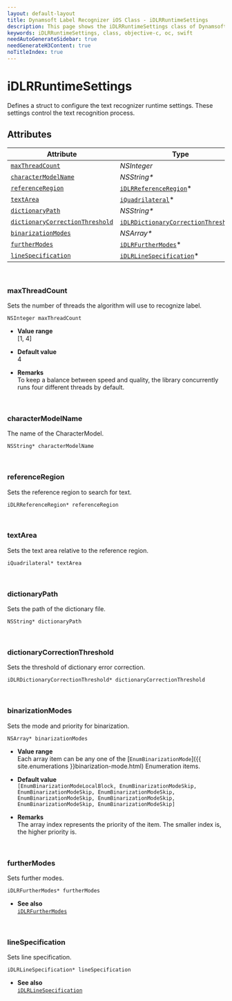 ```yaml
---
layout: default-layout
title: Dynamsoft Label Recognizer iOS Class - iDLRRuntimeSettings
description: This page shows the iDLRRuntimeSettings class of Dynamsoft Label Recognizer for iOS SDK.
keywords: iDLRRuntimeSettings, class, objective-c, oc, swift
needAutoGenerateSidebar: true
needGenerateH3Content: true
noTitleIndex: true
---
```



# iDLRRuntimeSettings
Defines a struct to configure the text recognizer runtime settings. These settings control the text recognition process.
  

## Attributes
  
| Attribute | Type |
|---------- | ---- |
| [`maxThreadCount`](#maxthreadcount) | *NSInteger* |
| [`characterModelName`](#charactermodelname) | *NSString\** |
| [`referenceRegion`](#referenceregion) | [`iDLRReferenceRegion`](dlr-reference-region.md)\* |
| [`textArea`](#textarea) | [`iQuadrilateral`](quadrilateral.md)\* |
| [`dictionaryPath`](#dictionarypath) | *NSString\** |
| [`dictionaryCorrectionThreshold`](#dictionarycorrectionthreshold) | [`iDLRDictionaryCorrectionThreshold`](dlr-dictionary-correction-threshold.md)\* |
| [`binarizationModes`](#binarizationmodes) | *NSArray\** |
| [`furtherModes`](#furthermodes) | [`iDLRFurtherModes`](dlr-further-modes.md)\*|
| [`lineSpecification`](#linespecification) | [`iDLRLineSpecification`](dlr-line-specification.md)\* |

&nbsp;

### maxThreadCount
Sets the number of threads the algorithm will use to recognize label.
```objc
NSInteger maxThreadCount
```
- **Value range**   
    [1, 4]
      
- **Default value**   
    4
    
- **Remarks**   
    To keep a balance between speed and quality, the library concurrently runs four different threads by default.

&nbsp;

### characterModelName
The name of the CharacterModel.
```objc
NSString* characterModelName
```

&nbsp;

### referenceRegion
Sets the reference region to search for text.
```objc
iDLRReferenceRegion* referenceRegion
```

&nbsp;

### textArea
Sets the text area relative to the reference region.
```objc
iQuadrilateral* textArea
```

&nbsp;

### dictionaryPath
Sets the path of the dictionary file.
```objc
NSString* dictionaryPath
```

&nbsp;

### dictionaryCorrectionThreshold
Sets the threshold of dictionary error correction.
```objc
iDLRDictionaryCorrectionThreshold* dictionaryCorrectionThreshold
```


&nbsp;

### binarizationModes
Sets the mode and priority for binarization.

```objc
NSArray* binarizationModes
```

- **Value range**   
    Each array item can be any one of the [`EnumBinarizationMode`]({{ site.enumerations }}binarization-mode.html) Enumeration items.
      
- **Default value**   
    `[EnumBinarizationModeLocalBlock, EnumBinarizationModeSkip, EnumBinarizationModeSkip, EnumBinarizationModeSkip, EnumBinarizationModeSkip, EnumBinarizationModeSkip, EnumBinarizationModeSkip, EnumBinarizationModeSkip]`
    
- **Remarks**   
    The array index represents the priority of the item. The smaller index is, the higher priority is.


&nbsp;

### furtherModes
Sets further modes.

```objc
iDLRFurtherModes* furtherModes
```

- **See also**  
    [`iDLRFurtherModes`](dlr-further-modes.md)


&nbsp;

### lineSpecification
Sets line specification.

```objc
iDLRLineSpecification* lineSpecification
```

- **See also**  
    [`iDLRLineSpecification`](dlr-line-specification.md)